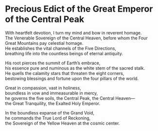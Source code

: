 # Precious Edict of the Great Emperor of the Central Peak

With heartfelt devotion, I turn my mind and bow in reverent homage.  
The Venerable Sovereign of the Central Heaven, before whom the Four Great Mountains pay celestial homage.  
He establishes the vital channels of the Five Directions,  
breathing life into the countless beings of eternal antiquity.  

His root pierces the summit of Earth’s embrace,  
his essence pure and numinous as the white stem of the sacred stalk.  
He quells the calamity stars that threaten the eight corners,  
bestowing blessings and fortune upon the four pillars of the world.  

Great in compassion, vast in holiness,  
boundless in vow and immeasurable in mercy,  
he governs the five soils, the Central Peak, the Central Heaven—  
the Great Tranquility, the Exalted Holy Emperor.  

In the boundless expanse of the Grand Void,  
he commands the True Lord of Reckoning,  
the Sovereign of the Yellow Heaven at the cosmic center.